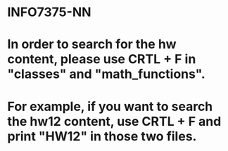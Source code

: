 # INFO7375-NN
# In order to search for the hw content, please use CRTL + F in "classes" and "math_functions".
# For example, if you want to search the hw12 content, use CRTL + F and print "HW12" in those two files.
